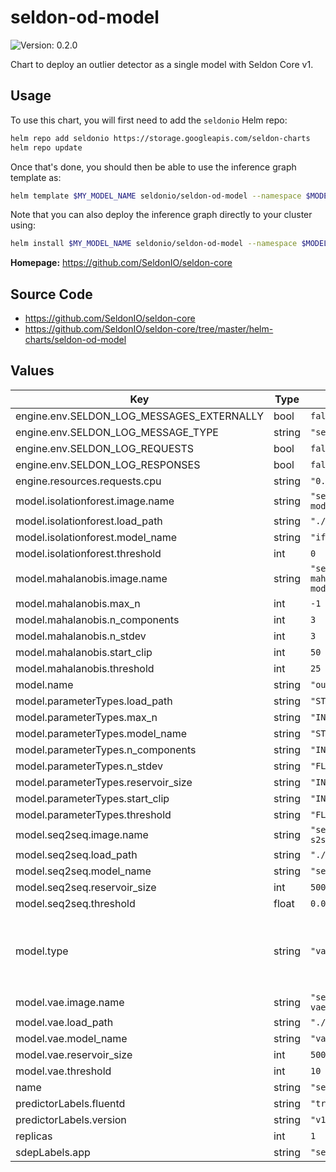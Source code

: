 # seldon-od-model

![Version: 0.2.0](https://img.shields.io/static/v1?label=Version&message=0.2.0&color=informational&style=flat-square)

Chart to deploy an outlier detector as a single model with Seldon Core v1.

## Usage

To use this chart, you will first need to add the `seldonio` Helm repo:

```bash
helm repo add seldonio https://storage.googleapis.com/seldon-charts
helm repo update
```

Once that's done, you should then be able to use the inference graph template as:

```bash
helm template $MY_MODEL_NAME seldonio/seldon-od-model --namespace $MODELS_NAMESPACE
```

Note that you can also deploy the inference graph directly to your cluster
using:

```bash
helm install $MY_MODEL_NAME seldonio/seldon-od-model --namespace $MODELS_NAMESPACE
```

**Homepage:** <https://github.com/SeldonIO/seldon-core>

## Source Code

* <https://github.com/SeldonIO/seldon-core>
* <https://github.com/SeldonIO/seldon-core/tree/master/helm-charts/seldon-od-model>

## Values

| Key | Type | Default | Description |
|-----|------|---------|-------------|
| engine.env.SELDON_LOG_MESSAGES_EXTERNALLY | bool | `false` |  |
| engine.env.SELDON_LOG_MESSAGE_TYPE | string | `"seldon.message.pair"` |  |
| engine.env.SELDON_LOG_REQUESTS | bool | `false` |  |
| engine.env.SELDON_LOG_RESPONSES | bool | `false` |  |
| engine.resources.requests.cpu | string | `"0.1"` |  |
| model.isolationforest.image.name | string | `"seldonio/outlier-if-model:0.1"` |  |
| model.isolationforest.load_path | string | `"./models/"` |  |
| model.isolationforest.model_name | string | `"if"` |  |
| model.isolationforest.threshold | int | `0` |  |
| model.mahalanobis.image.name | string | `"seldonio/outlier-mahalanobis-model:0.1"` |  |
| model.mahalanobis.max_n | int | `-1` |  |
| model.mahalanobis.n_components | int | `3` |  |
| model.mahalanobis.n_stdev | int | `3` |  |
| model.mahalanobis.start_clip | int | `50` |  |
| model.mahalanobis.threshold | int | `25` |  |
| model.name | string | `"outlier-detector"` |  |
| model.parameterTypes.load_path | string | `"STRING"` |  |
| model.parameterTypes.max_n | string | `"INT"` |  |
| model.parameterTypes.model_name | string | `"STRING"` |  |
| model.parameterTypes.n_components | string | `"INT"` |  |
| model.parameterTypes.n_stdev | string | `"FLOAT"` |  |
| model.parameterTypes.reservoir_size | string | `"INT"` |  |
| model.parameterTypes.start_clip | string | `"INT"` |  |
| model.parameterTypes.threshold | string | `"FLOAT"` |  |
| model.seq2seq.image.name | string | `"seldonio/outlier-s2s-lstm-model:0.1"` |  |
| model.seq2seq.load_path | string | `"./models/"` |  |
| model.seq2seq.model_name | string | `"seq2seq"` |  |
| model.seq2seq.reservoir_size | int | `50000` |  |
| model.seq2seq.threshold | float | `0.003` |  |
| model.type | string | `"vae"` | Type of outlier detector. Valid values are: `vae`, `mahalanobis`, `seq2seq` and `isolationforest`. |
| model.vae.image.name | string | `"seldonio/outlier-vae-model:0.1"` |  |
| model.vae.load_path | string | `"./models/"` |  |
| model.vae.model_name | string | `"vae"` |  |
| model.vae.reservoir_size | int | `50000` |  |
| model.vae.threshold | int | `10` |  |
| name | string | `"seldon-od-model"` |  |
| predictorLabels.fluentd | string | `"true"` |  |
| predictorLabels.version | string | `"v1"` |  |
| replicas | int | `1` |  |
| sdepLabels.app | string | `"seldon"` |  |
